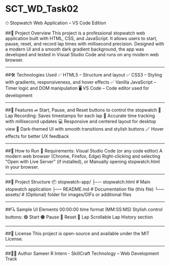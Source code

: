 # SCT_WD_Task02
⏱ Stopwatch Web Application – VS Code Edition

##📌 Project Overview
This project is a professional stopwatch web application built with HTML, CSS, and JavaScript. It allows users to start, pause, reset, and record lap times with millisecond precision.
Designed with a modern UI and a smooth dark gradient background, the app was developed and tested in Visual Studio Code and runs on any modern web browser.

---

##🛠 Technologies Used
✅ HTML5 – Structure and layout
✅ CSS3 – Styling with gradients, responsiveness, and hover effects
✅ Vanilla JavaScript – Timer logic and DOM manipulation
🖥 VS Code – Code editor used for development

---

##🚀 Features
 ⏯ Start, Pause, and Reset buttons to control the stopwatch
📝 Lap Recording: Saves timestamps for each lap
🧠 Accurate time tracking with millisecond updates
💻 Responsive and centered layout for desktop view
🎨 Dark-themed UI with smooth transitions and stylish buttons
🪄 Hover effects for better UX feedback

---

##🧪 How to Run
🔧 Requirements:
Visual Studio Code (or any code editor)
A modern web browser (Chrome, Firefox, Edge)
Right-clicking and selecting "Open with Live Server" (if installed), or
Manually opening stopwatch.html in your browser.

---

##📁 Project Structure
📦 stopwatch-app/
├── stopwatch.html         # Main stopwatch application
├── README.md              # Documentation file (this file)
└── assets/                # (Optional) folder for images/GIFs or additional files

---

##🔍 Sample UI Elements
00:00:00 time format (MM:SS:MS)
Stylish control buttons:
🟢 Start
🟠 Pause
🔴 Reset
🔵 Lap
Scrollable Lap History section

---

##📄 License
This project is open-source and available under the MIT License.

---

##🧑‍💻 Author
Sameer R
Intern - SkillCraft Technology – Web Development Track
